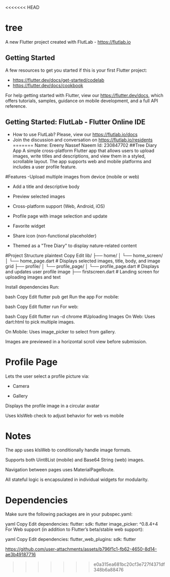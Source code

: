 <<<<<<< HEAD
# tree

A new Flutter project created with FlutLab - https://flutlab.io

## Getting Started

A few resources to get you started if this is your first Flutter project:

- https://flutter.dev/docs/get-started/codelab
- https://flutter.dev/docs/cookbook

For help getting started with Flutter, view our
https://flutter.dev/docs, which offers tutorials,
samples, guidance on mobile development, and a full API reference.

## Getting Started: FlutLab - Flutter Online IDE

- How to use FlutLab? Please, view our https://flutlab.io/docs
- Join the discussion and conversation on https://flutlab.io/residents
=======
Name: Ereeny Nassef Naeem 
Id: 230847702
##Tree Diary App
A simple cross-platform Flutter app that allows users to upload images, write titles and descriptions, and view them in a styled, scrollable layout. The app supports web and mobile platforms and includes a user profile feature.

#Features
-Upload multiple images from device (mobile or web)

- Add a title and descriptive body

- Preview selected images

- Cross-platform support (Web, Android, iOS)

- Profile page with image selection and update

- Favorite widget

- Share icon (non-functional placeholder)

- Themed as a "Tree Diary" to display nature-related content

#Project Structure
plaintext
Copy
Edit
lib/
├── home/
│   └── home_screen/
│       └── home_page.dart     # Displays selected images, title, body, and image grid
├── profile/
│   └── profile_page/
│       └── profile_page.dart  # Displays and updates user profile image
├── firstscreen.dart           # Landing screen for uploading images and text

Install dependencies
Run:

bash
Copy
Edit
flutter pub get
Run the app
For mobile:

bash
Copy
Edit
flutter run
For web:

bash
Copy
Edit
flutter run -d chrome
#Uploading Images
On Web: Uses dart:html to pick multiple images.

On Mobile: Uses image_picker to select from gallery.

Images are previewed in a horizontal scroll view before submission.

# Profile Page
Lets the user select a profile picture via:

- Camera

- Gallery

Displays the profile image in a circular avatar

Uses kIsWeb check to adjust behavior for web vs mobile

# Notes
The app uses kIsWeb to conditionally handle image formats.

Supports both Uint8List (mobile) and Base64 String (web) images.

Navigation between pages uses MaterialPageRoute.

All stateful logic is encapsulated in individual widgets for modularity.

# Dependencies
Make sure the following packages are in your pubspec.yaml:

yaml
Copy
Edit
dependencies:
  flutter:
    sdk: flutter
  image_picker: ^0.8.4+4
For Web support (in addition to Flutter’s beta/stable web support):

yaml
Copy
Edit
dependencies:
  flutter_web_plugins:
    sdk: flutter


https://github.com/user-attachments/assets/b796f1c1-fb62-4650-8d14-ae3b49187716

>>>>>>> e0a315ea681bc20cf3e727f4371df348b6a88476
